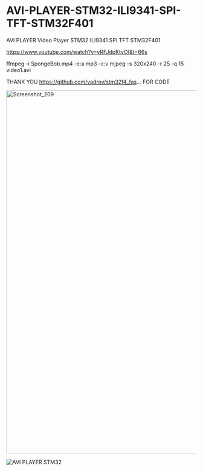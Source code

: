 # AVI-PLAYER-STM32-ILI9341-SPI-TFT-STM32F401
AVI PLAYER Video Player STM32 ILI9341 SPI TFT STM32F401

https://www.youtube.com/watch?v=yRFJdpKtyOI&t=66s

ffmpeg -i SpongeBob.mp4 -c:a mp3 -c:v mjpeg -s 320x240 -r 25 -q 15 video1.avi

THANK YOU https://github.com/vadrov/stm32f4_fas... FOR CODE

<img width="960" alt="Screenshot_209" src="https://user-images.githubusercontent.com/31142397/232174767-460a454e-1917-492c-9020-f442c8908705.png">

![AVI PLAYER STM32](https://user-images.githubusercontent.com/31142397/232174774-f8e735f1-25c7-43a5-bb8a-d98696582634.jpg)


